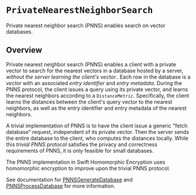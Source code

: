 # ``PrivateNearestNeighborSearch``

Private nearest neighbor search (PNNS) enables search on vector databases.

## Overview

Private nearest neighbor search (PNNS) enables a client with a private vector to search for the nearest vectors in a database hosted by a server, *without the server learning the client's vector.*.
Each row in the database is a *vector* with an associated *entry identifier* and *entry metadata*.
During the PNNS protocol, the client issues a query using its private vector, and learns the nearest neighbors according to a ``DistanceMetric``.
Specifically, the client learns the distances between the client's query vector to the nearest neighbors, as well as the entry identifier and entry metadata of the nearest neighbors.

A trivial implementation of PNNS is to have the client issue a generic "fetch database" request, independent of its private vector.
Then the server sends the entire database to the client, who computes the distances locally.
While this *trivial PNNS* protocol satisfies the privacy and correctness requirements of PNNS, it is only feasible for small databases.

The PNNS implementation in Swift Homomorphic Encryption uses homomorphic encryption to improve upon the trivial PNNS protocol.

See documentation for [PNNSGenerateDatabase](https://swiftpackageindex.com/apple/swift-homomorphic-encryption/1.0.4/documentation/pnnsgeneratedatabase) and  [PNNSProcessDatabase](https://swiftpackageindex.com/apple/swift-homomorphic-encryption/1.0.4/documentation/pnnsprocessdatabase) for more information.
